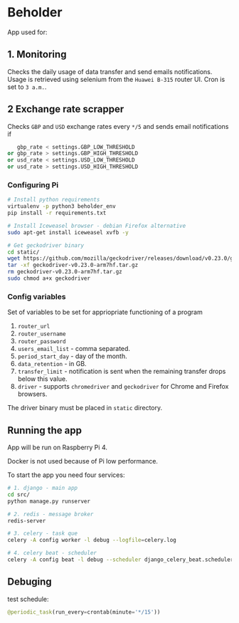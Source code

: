 # Beholder
App used for:

## 1. Monitoring 
Checks the daily usage of data transfer and send emails notifications.
Usage is retrieved using selenium from the `Huawei B-315` router UI.
Cron is set to `3 a.m.`.

## 2 Exchange rate scrapper
Checks `GBP` and `USD` exchange rates every `*/5` and sends email notifications if 
```python
   gbp_rate < settings.GBP_LOW_THRESHOLD 
or gbp_rate > settings.GBP_HIGH_THRESHOLD 
or usd_rate < settings.USD_LOW_THRESHOLD 
or usd_rate > settings.USD_HIGH_THRESHOLD
```

### Configuring Pi
```bash
# Install python requirements
virtualenv -p python3 beholder_env
pip install -r requirements.txt

# Install Iceweasel browser - debian Firefox alternative
sudo apt-get install iceweasel xvfb -y

# Get geckodriver binary
cd static/
wget https://github.com/mozilla/geckodriver/releases/download/v0.23.0/geckodriver-v0.23.0-arm7hf.tar.gz
tar -xf geckodriver-v0.23.0-arm7hf.tar.gz
rm geckodriver-v0.23.0-arm7hf.tar.gz
sudo chmod a+x geckodriver
```

### Config variables
Set of variables to be set for appriopriate functioning of a program

1. `router_url`
2. `router_username`
3. `router_password`
4. `users_email_list` - comma separated.
5. `period_start_day` - day of the month.
6. `data_retention` - in GB.
7. `transfer_limit` - notification is sent when the remaining transfer drops below this value.
8. `driver` - supports `chromedriver` and `geckodriver` for Chrome and Firefox browsers.

The driver binary must be placed in `static` directory.

## Running the app
App will be run on Raspberry Pi 4. 

Docker is not used because of Pi low performance.

To start the app you need four services:


```bash
# 1. django - main app
cd src/
python manage.py runserver

# 2. redis - message broker
redis-server

# 3. celery - task que
celery -A config worker -l debug --logfile=celery.log

# 4. celery beat - scheduler
celery -A config beat -l debug --scheduler django_celery_beat.schedulers:DatabaseScheduler
```

## Debuging

test schedule:
```python
@periodic_task(run_every=crontab(minute='*/15'))
```